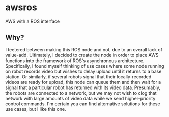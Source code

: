 # awsros
AWS with a ROS interface

## Why?
I teetered between making this ROS node and not, due to an overall lack of value-add.
Ultimately, I decided to create the node in order to place AWS functions into the 
framework of ROS's asynchronous architecture. Specifically, I found myself thinking
of use cases where some node running on robot records video but wishes to delay
upload until it returns to a base station. Or similarly, if several robots signal
that their locally-recorded videos are ready for upload, this node can queue them
and then wait for a signal that a particular robot has returned with its video data.
Presumably, the robots are connected to a network, but we may not wish to clog that
network with large amounts of video data while we send higher-priority control commands.
I'm certain you can find alternative solutions for these use cases, but I like this one.